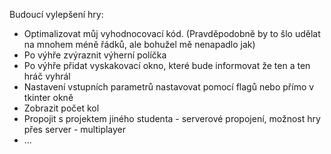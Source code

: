 Budoucí vylepšení hry:
- Optimalizovat můj vyhodnocovací kód. (Pravděpodobně by to šlo udělat na mnohem méně řádků, ale bohužel mě nenapadlo jak)
- Po výhře zvýraznit výherní políčka
- Po výhře přidat vyskakovací okno, které bude informovat že ten a ten hráč vyhrál
- Nastavení vstupních parametrů nastavovat pomocí flagů nebo přímo v tkinter okně
- Zobrazit počet kol
- Propojit s projektem jiného studenta - serverové propojení, možnost hry přes server - multiplayer
- ...



